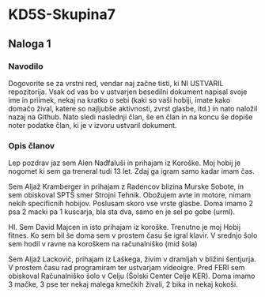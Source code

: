 # KD5S-Skupina7
## Naloga 1
### Navodilo
 Dogovorite se za vrstni red, vendar naj začne tisti, ki NI USTVARIL repozitorija. Vsak od vas bo v ustvarjen besedilni dokument napisal svoje ime in priimek, nekaj na kratko o sebi (kaki so vaši hobiji, imate kako domačo žival, katere so najljubše aktivnosti, zvrst glasbe, itd.) in nato naložil nazaj na Github. Nato sledi naslednji član, še en član in na koncu še dopiše noter podatke član, ki je v izvoru ustvaril dokument.

### Opis članov
Lep pozdrav jaz sem Alen Nađfaluši in prihajam iz Koroške. Moj hobij je nogomet ki sem ga treneral tudi 13 let. Zdaj ga igram samo kadar imam čas.

Sem Aljaž Kramberger in prihajam z Radencov blizina Murske Sobote, in sem obiskoval SPTŠ smer Strojni Tehnik. Obožujem avte in motore, nimam nekih specificnih hobijov. Poslusam skoro vse vrste glasbe. Doma imamo 2 psa 2 macki pa 1 kuscarja, bla sta dva, samo en je sel po gobe (urml). 

HI. Sem David Majcen in isto prihajam iz koroške. Trenutno je moj Hobij fitnes. Ko sem bil še doma sem v prostem času še igral klavir. V srednjo šolo sem hodil v ravne na koroškem na računalniško (mid šola)

Sem Aljaž Lackovič, prihajam iz Laškega, živim v dramljah v bližini šentjurja. V prostem času rad programiram ter ustvarjam videoigre. Pred FERI sem obiskoval Računalniško šolo v Celju (Šolski Center Celje KER). Doma imamo 3 mačke, 3 pse ter nekaj malega kmečkih živali, 2 bika in nekaj kokoši.
